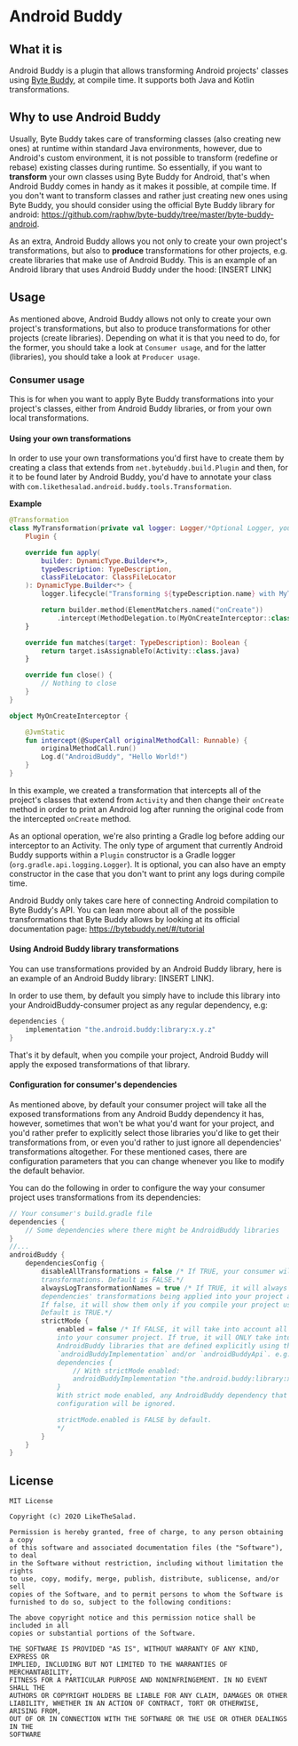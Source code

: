 # Android Buddy

What it is
---
Android Buddy is a plugin that allows transforming Android projects' classes using [Byte Buddy](https://bytebuddy.net/), at compile time. It supports both Java and Kotlin transformations.

Why to use Android Buddy
---
Usually, Byte Buddy takes care of transforming classes (also creating new ones) at runtime within standard Java environments, however, due to Android's custom environment, it is not possible to transform (redefine or rebase) existing classes during runtime. So essentially, if you want to **transform** your own classes using Byte Buddy for Android, that's when Android Buddy comes in handy as it makes it possible, at compile time. If you don't want to transform classes and rather just creating new ones using Byte Buddy, you should consider using the official Byte Buddy library for android: https://github.com/raphw/byte-buddy/tree/master/byte-buddy-android.

As an extra, Android Buddy allows you not only to create your own project's transformations, but also to **produce** transformations for other projects, e.g. create libraries that make use of Android Buddy. This is an example of an Android library that uses Android Buddy under the hood: [INSERT LINK]

Usage
--
As mentioned above, Android Buddy allows not only to create your own project's transformations, but also to produce transformations for other projects (create libraries). Depending on what it is that you need to do, for the former, you should take a look at `Consumer usage`, and for the latter (libraries), you should take a look at `Producer usage`.

### Consumer usage
This is for when you want to apply Byte Buddy transformations into your project's classes, either from Android Buddy libraries, or from your own local transformations.

#### Using your own transformations
In order to use your own transformations you'd first have to create them by creating a class that extends from `net.bytebuddy.build.Plugin` and then, for it to be found later by Android Buddy, you'd have to annotate your class with `com.likethesalad.android.buddy.tools.Transformation`.

**Example**
```kotlin
@Transformation
class MyTransformation(private val logger: Logger/*Optional Logger, you can remove it if not needed*/) :
    Plugin {

    override fun apply(
        builder: DynamicType.Builder<*>,
        typeDescription: TypeDescription,
        classFileLocator: ClassFileLocator
    ): DynamicType.Builder<*> {
        logger.lifecycle("Transforming ${typeDescription.name} with MyTransformation")

        return builder.method(ElementMatchers.named("onCreate"))
            .intercept(MethodDelegation.to(MyOnCreateInterceptor::class.java))
    }

    override fun matches(target: TypeDescription): Boolean {
        return target.isAssignableTo(Activity::class.java)
    }

    override fun close() {
        // Nothing to close
    }
}
```

```kotlin
object MyOnCreateInterceptor {

    @JvmStatic
    fun intercept(@SuperCall originalMethodCall: Runnable) {
        originalMethodCall.run()
        Log.d("AndroidBuddy", "Hello World!")
    }
}
```
In this example, we created a transformation that intercepts all of the project's classes that extend from `Activity` and then change their `onCreate` method in order to print an Android log after running the original code from the intercepted `onCreate` method.

As an optional operation, we're also printing a Gradle log before adding our interceptor to an Activity. The only type of argument that currently Android Buddy supports within a `Plugin` constructor is a Gradle logger (`org.gradle.api.logging.Logger`). It is optional, you can also have an empty constructor in the case that you don't want to print any logs during compile time.

Android Buddy only takes care here of connecting Android compilation to Byte Buddy's API. You can lean more about all of the possible transformations that Byte Buddy allows by looking at its official documentation page: https://bytebuddy.net/#/tutorial

#### Using Android Buddy library transformations
You can use transformations provided by an Android Buddy library, here is an example of an Android Buddy library: [INSERT LINK].

In order to use them, by default you simply have to include this library into your AndroidBuddy-consumer project as any regular dependency, e.g:

```groovy
dependencies {
    implementation "the.android.buddy:library:x.y.z"
}
```
That's it by default, when you compile your project, Android Buddy will apply the exposed transformations of that library.

#### Configuration for consumer's dependencies
As mentioned above, by default your consumer project will take all the exposed transformations from any Android Buddy dependency it has, however, sometimes that won't be what you'd want for your project, and you'd rather prefer to explicitly select those libraries you'd like to get their transformations from, or even you'd rather to just ignore all dependencies' transformations altogether. For these mentioned cases, there are configuration parameters that you can change whenever you like to modify the default behavior.

You can do the following in order to configure the way your consumer project uses transformations from its dependencies:

```groovy
// Your consumer's build.gradle file
dependencies {
    // Some dependencies where there might be AndroidBuddy libraries
}
//...
androidBuddy {
    dependenciesConfig {
        disableAllTransformations = false /* If TRUE, your consumer will ignore all dependencies'
        transformations. Default is FALSE.*/
        alwaysLogTransformationNames = true /* If TRUE, it will always log the names of the
        dependencies' transformations being applied into your project at compile time.
        If false, it will show them only if you compile your project using Gradle's '--debug' flag.
        Default is TRUE.*/
        strictMode {
            enabled = false /* If FALSE, it will take into account all AndroidBuddy libraries added
            into your consumer project. If true, it will ONLY take into account the transformations from
            AndroidBuddy libraries that are defined explicitly using the configuration
            `androidBuddyImplementation` and/or `androidBuddyApi`. e.g:
            dependencies {
                // With strictMode enabled:
                androidBuddyImplementation "the.android.buddy:library:x.y.z"
            }
            With strict mode enabled, any AndroidBuddy dependency that is not defined with such
            configuration will be ignored.

            strictMode.enabled is FALSE by default.
            */
        }
    }
}
```

License
---
    MIT License

    Copyright (c) 2020 LikeTheSalad.

    Permission is hereby granted, free of charge, to any person obtaining a copy
    of this software and associated documentation files (the "Software"), to deal
    in the Software without restriction, including without limitation the rights
    to use, copy, modify, merge, publish, distribute, sublicense, and/or sell
    copies of the Software, and to permit persons to whom the Software is
    furnished to do so, subject to the following conditions:

    The above copyright notice and this permission notice shall be included in all
    copies or substantial portions of the Software.

    THE SOFTWARE IS PROVIDED "AS IS", WITHOUT WARRANTY OF ANY KIND, EXPRESS OR
    IMPLIED, INCLUDING BUT NOT LIMITED TO THE WARRANTIES OF MERCHANTABILITY,
    FITNESS FOR A PARTICULAR PURPOSE AND NONINFRINGEMENT. IN NO EVENT SHALL THE
    AUTHORS OR COPYRIGHT HOLDERS BE LIABLE FOR ANY CLAIM, DAMAGES OR OTHER
    LIABILITY, WHETHER IN AN ACTION OF CONTRACT, TORT OR OTHERWISE, ARISING FROM,
    OUT OF OR IN CONNECTION WITH THE SOFTWARE OR THE USE OR OTHER DEALINGS IN THE
    SOFTWARE